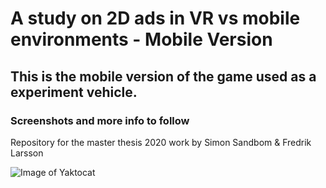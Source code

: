 # A study on 2D ads in VR vs mobile environments - Mobile Version

## This is the mobile version of the game used as a experiment vehicle.
### Screenshots and more info to follow




Repository for the master thesis 2020 work by Simon Sandbom &amp; Fredrik Larsson


![Image of Yaktocat](https://octodex.github.com/images/yaktocat.png)
